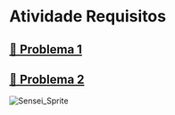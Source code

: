 <h1>Atividade Requisitos</h1>

<h2><a href="https://github.com/jpgercc/AtividadeRequisitos/tree/main/Problema%201">📂 Problema 1</a></h2>

<h2><a href="https://github.com/jpgercc/AtividadeRequisitos/tree/main/Problema%202">📂 Problema 2</a></h2>

![Sensei_Sprite](https://github.com/user-attachments/assets/117bb4e9-8ac0-4f13-80bf-43ab161d925d)
